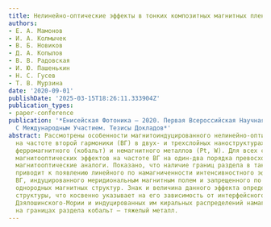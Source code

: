 ```yaml
---
title: Нелинейно-оптические эффекты в тонких композитных магнитных пленках
authors:
- Е. А. Мамонов
- И. А. Колмычек
- В. Б. Новиков
- Д. А. Копылов
- В. В. Радовская
- И. Ю. Пашенькин
- Н. С. Гусев
- Т. В. Мурзина
date: '2020-09-01'
publishDate: '2025-03-15T18:26:11.333904Z'
publication_types:
- paper-conference
publication: '*Енисейская Фотоника – 2020. Первая Всероссийская Научная Конференция
  С Международным Участием. Тезисы Докладов*'
abstract: Рассмотрены особенности магнитоиндуцированного нелинейно-оптического отклика
  на частоте второй гармоники (ВГ) в двух- и трехслойных наноструктурах на основе
  ферромагнитного (кобальт) и немагнитного металлов (Pt, W). Для всех структур величины
  магнитооптических эффектов на частоте ВГ на один-два порядка превосходят линейные
  магнитооптические аналоги. Показано, что наличие границ раздела в таких пленках
  приводит к появлению линейного по намагниченности интенсивностного эффекта в сигнале
  ВГ, индуцированного меридиональным магнитным полем и запрещенного по симметрии для
  однородных магнитных структур. Знак и величина данного эффекта определяются составом
  структуры, что косвенно указывает на его зависимость от интерфейсного взаимодействия
  Дзялошинского-Мории и индуцированных им киральных распределений намагниченности
  на границах раздела кобальт – тяжелый металл.
---
```

